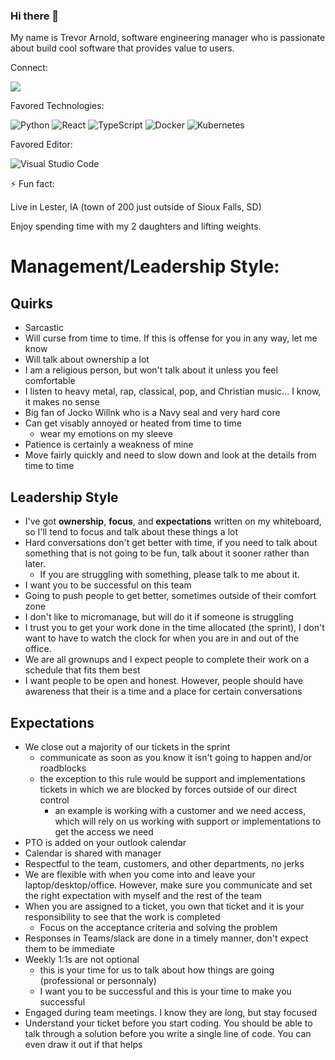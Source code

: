 ### Hi there 👋

My name is Trevor Arnold, software engineering manager who is passionate about build cool software that provides value to users.


Connect:

<a href="https://www.linkedin.com/in/trevorarnold/" target="_blank"><img src="https://img.shields.io/badge/linkedin-%230077B5.svg?style=for-the-badge&logo=linkedin&logoColor=white" /></a>

Favored Technologies:

![Python](https://img.shields.io/badge/python-3670A0?style=for-the-badge&logo=python&logoColor=ffdd54)
![React](https://img.shields.io/badge/react-%2320232a.svg?style=for-the-badge&logo=react&logoColor=%2361DAFB)
![TypeScript](https://img.shields.io/badge/typescript-%23007ACC.svg?style=for-the-badge&logo=typescript&logoColor=white)
![Docker](https://img.shields.io/badge/docker-%230db7ed.svg?style=for-the-badge&logo=docker&logoColor=white)
![Kubernetes](https://img.shields.io/badge/kubernetes-%23326ce5.svg?style=for-the-badge&logo=kubernetes&logoColor=white)


Favored Editor:

![Visual Studio Code](https://img.shields.io/badge/Visual%20Studio%20Code-0078d7.svg?style=for-the-badge&logo=visual-studio-code&logoColor=white)


⚡ Fun fact:

Live in Lester, IA (town of 200 just outside of Sioux Falls, SD)

Enjoy spending time with my 2 daughters and lifting weights. 

# Management/Leadership Style: 

## Quirks
- Sarcastic
- Will curse from time to time. If this is offense for you in any way, let me know
- Will talk about ownership a lot
- I am a religious person, but won't talk about it unless you feel comfortable
- I listen to heavy metal, rap, classical, pop, and Christian music... I know, it makes no sense
- Big fan of Jocko Willnk who is a Navy seal and very hard core
- Can get visably annoyed or heated from time to time
    - wear my emotions on my sleeve
- Patience is certainly a weakness of mine
- Move fairly quickly and need to slow down and look at the details from time to time

## Leadership Style
- I've got __ownership__, __focus__, and __expectations__ written on my whiteboard, so I'll tend to focus and talk about these things a lot
- Hard conversations don't get better with time, if you need to talk about something that is not going to be fun, talk about it sooner rather than later.
    - If you are struggling with something, please talk to me about it.
- I want you to be successful on this team
- Going to push people to get better, sometimes outside of their comfort zone
- I don't like to micromanage, but will do it if someone is struggling
- I trust you to get your work done in the time allocated (the sprint), I don't want to have to watch the clock for when you are in and out of the office. 
- We are all grownups and I expect people to complete their work on a schedule that fits them best
- I want people to be open and honest. However, people should have awareness that their is a time and a place for certain conversations

## Expectations
- We close out a majority of our tickets in the sprint
    - communicate as soon as you know it isn't going to happen and/or roadblocks
    - the exception to this rule would be support and implementations tickets in which we are blocked by forces outside of our direct control
        - an example is working with a customer and we need access, which will rely on us working with support or implementations to get the access we need
- PTO is added on your outlook calendar
- Calendar is shared with manager
- Respectful to the team, customers, and other departments, no jerks
- We are flexible with when you come into and leave your laptop/desktop/office. However, make sure you communicate and set the right expectation with myself and the rest of the team
- When you are assigned to a ticket, you own that ticket and it is your responsibility to see that the work is completed
    - Focus on the acceptance criteria and solving the problem
- Responses in Teams/slack are done in a timely manner, don't expect them to be immediate
- Weekly 1:1s are not optional
    - this is your time for us to talk about how things are going (professional or personnaly)
    - I want you to be successful and this is your time to make you successful
- Engaged during team meetings. I know they are long, but stay focused 
- Understand your ticket before you start coding. You should be able to talk through a solution before you write a single line of code. You can even draw it out if that helps


<!--
**tlarnold10/tlarnold10** is a ✨ _special_ ✨ repository because its `README.md` (this file) appears on your GitHub profile.

Here are some ideas to get you started:

- 🔭 I’m currently working on ...
- 🌱 I’m currently learning ...
- 👯 I’m looking to collaborate on ...
- 🤔 I’m looking for help with ...
- 💬 Ask me about ...
- 📫 How to reach me: ...
- 😄 Pronouns: ...
- ⚡ Fun fact: ...
-->
